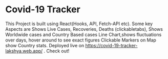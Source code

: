 # Covid-19 Tracker
This Project is built using React(Hooks, API, Fetch-API etc). Some key Aspects are Shows Live Cases, Recoveries, Deaths (clickabletabs), Shows Worldwide cases and Country Based cases Line Chart,shows fluctuations over days, hover around to see exact figures Clickable Markers on Map show Country stats.
Deployed live on https://covid-19-tracker-lakshya.web.app/ . Check out!

